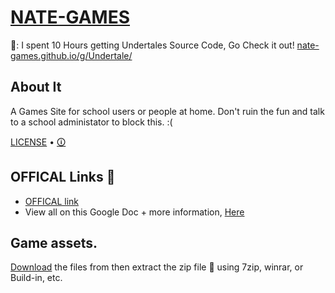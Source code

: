# [NATE-GAMES](https://nate-games.github.io/)
📢: I spent 10 Hours getting Undertales Source Code, Go Check it out! [nate-games.github.io/g/Undertale/](https://nate-games.github.io/g/Undertale/)
## About It
A Games Site for school users or people at home. Don't ruin the fun and talk to a school administator to block this. :(

[LICENSE](https://github.com/nate-games/nate-games.github.io/blob/main/LICENSE.md) • [🛈](https://docs.google.com/document/d/1Kli63OZz99Y0QaoXK4MKlcHudKZEGX351D1we5Ttnrk/edit?usp=sharing)

## OFFICAL Links 🔗
- [OFFICAL link](https://nate-games.github.io/)
- View all on this Google Doc + more information, [Here](https://docs.google.com/document/d/1Kli63OZz99Y0QaoXK4MKlcHudKZEGX351D1we5Ttnrk/edit?usp=sharing)
## Game assets.
[Download](https://github.com/nate-games/nate-games.github.io/archive/refs/heads/main.zip) the files from then extract the zip file 📁 using 7zip, winrar, or Build-in, etc.
